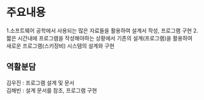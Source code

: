 # 주요내용
1.소프트웨어 공학에서 사용되는 많은 자료들을 활용하여 설계서 작성, 프로그램 구현
2.짧은 시간내에 프로그램을 작성해야하는 상황에서 기존의 설계(프로그램)을 활용하여 새로운 프로그램(스키장비) 시스템의
설계와 구현


## 역활분담 
김우진 : 프로그램 설계 및 문서
<br>김해빈 : 설계 문서를 참조, 프로그램 구현
